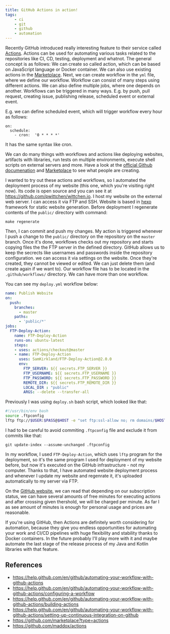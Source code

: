 ```yaml
---
title: GitHub Actions in action!
tags:
    - ci
    - git
    - github
    - automation
---
```


Recently GitHub introduced really interesting feature to their service called [Actions](https://github.com/features/actions). Actions can be used for automating various tasks related to the repositories like CI, CD, testing, deployment and whatnot. The general concept is as follows: We can create so called action, which can be based on JavaScript language or Docker container. We can also use existing actions in the [Marketplace](https://github.com/marketplace?type=actions). Next, we can create workflow in the `yml` file, where we define our workflow. Workflow can consist of many steps using different actions. We can also define multiple jobs, where one depends on another. Workflows can be triggered in many ways. E.g. by push, pull request, creating issue, publishing release, scheduled event or external event.

E.g. we can define scheduled event, which will trigger workflow every hour as follows:

```
on:
  schedule:
    - cron:  '0 * * * *'
```

It has the same syntax like cron.

We can do many things with workflows and actions like deploying websites, artifacts with libraries, run tests on multiple environments, execute shell scripts on external servers and more. Have a look at the [official Github documenation](https://help.github.com/en/github/automating-your-workflow-with-github-actions) and [Marketplace](https://github.com/marketplace?type=actions) to see what people are creating.

I wanted to try out these actions and workflows, so I automated the deployment process of my website (this one, which you're visiting right now). Its code is open source and you can see it at https://github.com/pwittchen/wittchen.io. I host my website on the external web server. I can access it via FTP and SSH. Website is based in [hexo](http://hexo.io) framework for static website generation. Before deployment I regenerate contents of the `public/` directory with command:

```
make regenerate
```

Then, I can commit and push my changes. My action is triggered whenever I push a change to the `public/` directory on the repository on the `master` branch. Once it's done, workflows checks out my repository and starts copying files the the FTP server in the defined directory. GitHub allows us to keep the secrects like usernames and passwords inside the repository configuration. we can access it via settings on the website. Once they're created, they cannot be viewed or edited. We can just delete them (and create again if we want to). Our workflow file has to be located in the `.github/workflows/` directory. We can have more than one workflow.

You can see my `deploy.yml` workflow below:

```yml
name: Publish Website
on:
  push:
    branches:
      - master
    paths:
      - 'public/*'
jobs:
  FTP-Deploy-Action:
    name: FTP-Deploy-Action
    runs-on: ubuntu-latest
    steps:
    - uses: actions/checkout@master
    - name: FTP-Deploy-Action
      uses: SamKirkland/FTP-Deploy-Action@2.0.0
      env:
        FTP_SERVER: ${{ secrets.FTP_SERVER }}
        FTP_USERNAME: ${{ secrets.FTP_USERNAME }}
        FTP_PASSWORD: ${{ secrets.FTP_PASSWORD }}
        REMOTE_DIR: ${{ secrets.FTP_REMOTE_DIR }}
        LOCAL_DIR : "public"
        ARGS: --delete --transfer-all
```

Previously I was using `deploy.sh` bash script, which looked like that:

```bash
#!/usr/bin/env bash
source .ftpconfig
lftp ftp://$USER:$PASS@$HOST -e "set ftp:ssl-allow no; rm domains/$HOST/public_html/css/apollo.css; mirror -R -v --only-newer public domains/$HOST/public_html; quit"
```

I had to be careful to avoid commiting `.ftpconfig` file and exclude it from commits like that:

```
git update-index --assume-unchanged .ftpconfig
```

In my workflow, I used `FTP-Deploy-Action`, which uses `lftp` program for the deployment, so it's the same program I used for deployment of my website before, but now it's executed on the GitHub infrastructure - not my computer. Thanks to that, I have automated website deployment process and whenever I update my website and regenrate it, it's uploaded automatically to my server via FTP.

On the [GitHub website](https://github.com/features/actions), we can read that depending on our subscription status, we can have several amounts of free minutes for executing actions and after crossing given thershold, we will be charged per minute. As far I as see amount of minutes is enough for personal usage and prices are reasonable.

If you're using GitHub, then Actions are definitely worth considering for automation, because they give you endless opportunities for automating your work and CI/CD pipelines with huge flexibility and stability thanks to Docker containers. In the future probably I'll play more with it and maybe automate the last stage of the release process of my Java and Kotlin libraries with that feature.

## References
- https://help.github.com/en/github/automating-your-workflow-with-github-actions
- https://help.github.com/en/github/automating-your-workflow-with-github-actions/configuring-a-workflow
- https://help.github.com/en/github/automating-your-workflow-with-github-actions/building-actions
- https://help.github.com/en/github/automating-your-workflow-with-github-actions/setting-up-continuous-integration-on-github
- https://github.com/marketplace?type=actions
- https://github.com/maddox/actions

